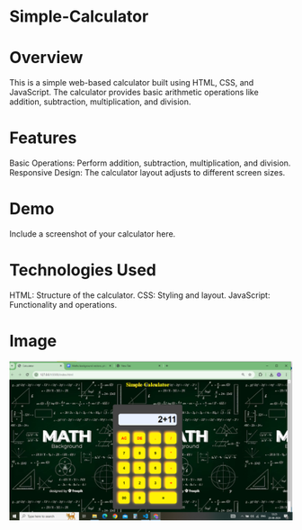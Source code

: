 # Simple-Calculator
# Overview
This is a simple web-based calculator built using HTML, CSS, and JavaScript. The calculator provides basic arithmetic operations like addition, subtraction, multiplication, and division.
 
# Features
Basic Operations: Perform addition, subtraction, multiplication, and division.
Responsive Design: The calculator layout adjusts to different screen sizes.

# Demo

Include a screenshot of your calculator here.

# Technologies Used
HTML: Structure of the calculator.
CSS: Styling and layout.
JavaScript: Functionality and operations.
# Image
![Alt text for the image](https://github.com/San-Sandhiy-a/Simple-Calculator/blob/main/screenshot.png?raw=true)

